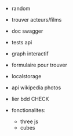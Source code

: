 - random
- trouver acteurs/films
- doc swagger
- tests api
- graph interactif
- formulaire pour trouver
- localstorage
- api wikipedia photos
- lier bdd CHECK

- fonctionalites:
	- three js
	- cubes

